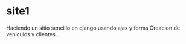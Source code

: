 # site1
Haciendo un sitio sencillo en django usando ajax y forms
Creacion de vehiculos y clientes...
